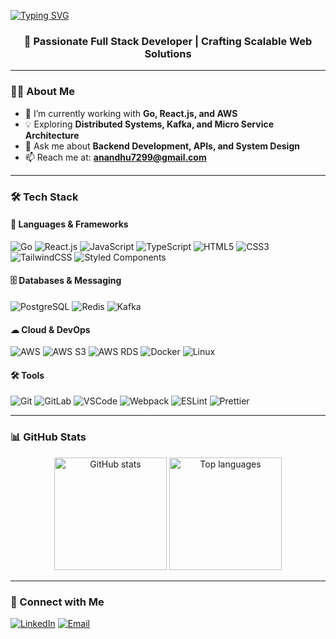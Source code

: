 <a href="https://git.io/typing-svg"><img src="https://readme-typing-svg.herokuapp.com?font=Fira+Code&pause=1000&center=true&width=435&lines=Hi+there+%F0%9F%91%8B%2C+I'm+Anandhu" alt="Typing SVG" /></a>
<h3 align="center">🚀 Passionate Full Stack Developer | Crafting Scalable Web Solutions </h3>

---

### 🧑‍💻 About Me  
- 🌱 I’m currently working with **Go, React.js, and AWS**  
- 💡 Exploring **Distributed Systems, Kafka, and Micro Service Architecture**  
- 💬 Ask me about **Backend Development, APIs, and System Design**  
- 📫 Reach me at: **anandhu7299@gmail.com**  

---

### 🛠 Tech Stack  

#### 🚀 Languages & Frameworks  
![Go](https://img.shields.io/badge/-Golang-%2300ADD8?style=flat-square&logo=go&logoColor=ffffff)
![React.js](https://img.shields.io/badge/-React.js-%2361DAFB?style=flat-square&logo=react&logoColor=000000)
![JavaScript](https://img.shields.io/badge/-JavaScript-%23F7DF1E?style=flat-square&logo=javascript&logoColor=000000)
![TypeScript](https://img.shields.io/badge/-TypeScript-%233178C6?style=flat-square&logo=typescript&logoColor=ffffff)
![HTML5](https://img.shields.io/badge/-HTML5-%23E44D27?style=flat-square&logo=html5&logoColor=ffffff)
![CSS3](https://img.shields.io/badge/-CSS3-%231572B6?style=flat-square&logo=css3&logoColor=ffffff)
![TailwindCSS](https://img.shields.io/badge/-TailwindCSS-%2306B6D4?style=flat-square&logo=tailwind-css&logoColor=ffffff)
![Styled Components](https://img.shields.io/badge/-Styled%20Components-%23DB7093?style=flat-square&logo=styled-components&logoColor=ffffff)

#### 🗄 Databases & Messaging  
![PostgreSQL](https://img.shields.io/badge/-PostgreSQL-%234169E1?style=flat-square&logo=postgresql&logoColor=ffffff)
![Redis](https://img.shields.io/badge/-Redis-%23DC382D?style=flat-square&logo=redis&logoColor=ffffff)
![Kafka](https://img.shields.io/badge/-Kafka-%23231F20?style=flat-square&logo=apache-kafka&logoColor=ffffff)

#### ☁ Cloud & DevOps  
![AWS](https://img.shields.io/badge/-AWS-%23232F3E?style=flat-square&logo=amazon-aws&logoColor=ffffff)
![AWS S3](https://img.shields.io/badge/-AWS%20S3-%23FF9900?style=flat-square&logo=amazon-s3&logoColor=ffffff)
![AWS RDS](https://img.shields.io/badge/-AWS%20RDS-%23527FFF?style=flat-square&logo=amazon-rds&logoColor=ffffff)
![Docker](https://img.shields.io/badge/-Docker-%232496ED?style=flat-square&logo=docker&logoColor=ffffff)
![Linux](https://img.shields.io/badge/-Linux-%23FCC624?style=flat-square&logo=linux&logoColor=000000)

#### 🛠 Tools  
![Git](https://img.shields.io/badge/-Git-%23F05033?style=flat-square&logo=git&logoColor=ffffff)
![GitLab](https://img.shields.io/badge/-GitLab-%23FCA121?style=flat-square&logo=gitlab&logoColor=ffffff)
![VSCode](https://img.shields.io/badge/-VSCode-%23007ACC?style=flat-square&logo=visual-studio-code&logoColor=ffffff)
![Webpack](https://img.shields.io/badge/-Webpack-%238DD6F9?style=flat-square&logo=webpack&logoColor=000000)
![ESLint](https://img.shields.io/badge/-ESLint-%234B32C3?style=flat-square&logo=eslint&logoColor=ffffff)
![Prettier](https://img.shields.io/badge/-Prettier-%23F7B93E?style=flat-square&logo=prettier&logoColor=000000)

---

### 📊 GitHub Stats  
<p align="center">
  <img src="https://github-readme-stats.vercel.app/api?username=nandhuzz&show_icons=true&theme=tokyonight" alt="GitHub stats" height="180"/>
  <img src="https://github-readme-stats.vercel.app/api/top-langs/?username=nandhuzz&layout=compact&theme=tokyonight" alt="Top languages" height="180"/>
</p>

---

### 🔗 Connect with Me  
[![LinkedIn](https://img.shields.io/badge/-LinkedIn-%230077B5?style=flat-square&logo=linkedin&logoColor=ffffff)](https://github.com/nandhuzz)
[![Email](https://img.shields.io/badge/-Email-%23D14836?style=flat-square&logo=gmail&logoColor=ffffff)](mailto:anandhu7299@gmail.com)
